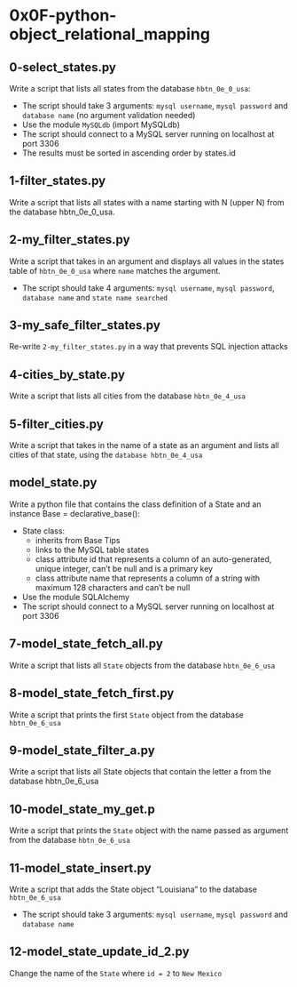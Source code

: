 # 0x0F-python-object_relational_mapping

## 0-select_states.py
Write a script that lists all states from the database `hbtn_0e_0_usa`:
- The script should take 3 arguments: `mysql username`, `mysql password` and `database name` (no argument validation needed)
- Use the module `MySQLdb` (import MySQLdb)
- The script should connect to a MySQL server running on localhost at port 3306
- The results must be sorted in ascending order by states.id

## 1-filter_states.py
Write a script that lists all states with a name starting with N (upper N) from the database hbtn_0e_0_usa.

## 2-my_filter_states.py
Write a script that takes in an argument and displays all values in the states table of `hbtn_0e_0_usa` where `name` matches the argument.
- The script should take 4 arguments: `mysql username`, `mysql password`, `database name` and `state name searched`

## 3-my_safe_filter_states.py
Re-write `2-my_filter_states.py` in a way that prevents SQL injection attacks

## 4-cities_by_state.py
Write a script that lists all cities from the database `hbtn_0e_4_usa`

## 5-filter_cities.py
Write a script that takes in the name of a state as an argument and lists all cities of that state, using the `database hbtn_0e_4_usa`

## model_state.py
Write a python file that contains the class definition of a State and an instance Base = declarative_base():
- State class:
   - inherits from Base Tips
   - links to the MySQL table states
   - class attribute id that represents a column of an auto-generated, unique integer, can’t be null and is a primary key
   - class attribute name that represents a column of a string with maximum 128 characters and can’t be null
- Use the module SQLAlchemy
- The script should connect to a MySQL server running on localhost at port 3306


## 7-model_state_fetch_all.py
Write a script that lists all `State` objects from the database `hbtn_0e_6_usa`

## 8-model_state_fetch_first.py
Write a script that prints the first `State` object from the database `hbtn_0e_6_usa`

## 9-model_state_filter_a.py
Write a script that lists all State objects that contain the letter a from the database hbtn_0e_6_usa

## 10-model_state_my_get.p
Write a script that prints the `State` object with the name passed as argument from the database `hbtn_0e_6_usa`

## 11-model_state_insert.py
Write a script that adds the State object “Louisiana” to the database `hbtn_0e_6_usa`
- The script should take 3 arguments: `mysql username`, `mysql password` and `database name`

## 12-model_state_update_id_2.py
Change the name of the `State` where `id = 2` to `New Mexico`
